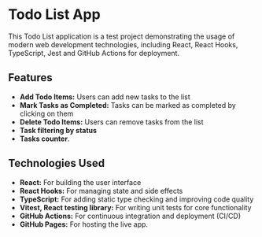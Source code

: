 # Todo List App

This Todo List application is a test project demonstrating the usage of modern web development technologies, including React, React Hooks, TypeScript, Jest and GitHub Actions for deployment.
## Features
- **Add Todo Items:** Users can add new tasks to the list
- **Mark Tasks as Completed:** Tasks can be marked as completed by clicking on them
- **Delete Todo Items:** Users can remove tasks from the list
- **Task filtering by status**
- **Tasks counter**.

[//]: # (- Persistent State: The list is stored in local storage, so tasks persist across page reloads.)

## Technologies Used
- **React:** For building the user interface
- **React Hooks:** For managing state and side effects
- **TypeScript:** For adding static type checking and improving code quality
- **Vitest, React testing library:** For writing unit tests for core functionality
- **GitHub Actions:** For continuous integration and deployment (CI/CD)
- **GitHub Pages:** For hosting the live app.